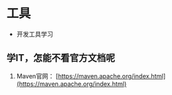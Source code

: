 # 工具
+ 开发工具学习

## 学IT，怎能不看官方文档呢
1. Maven官网： [https://maven.apache.org/index.html](https://maven.apache.org/index.html)